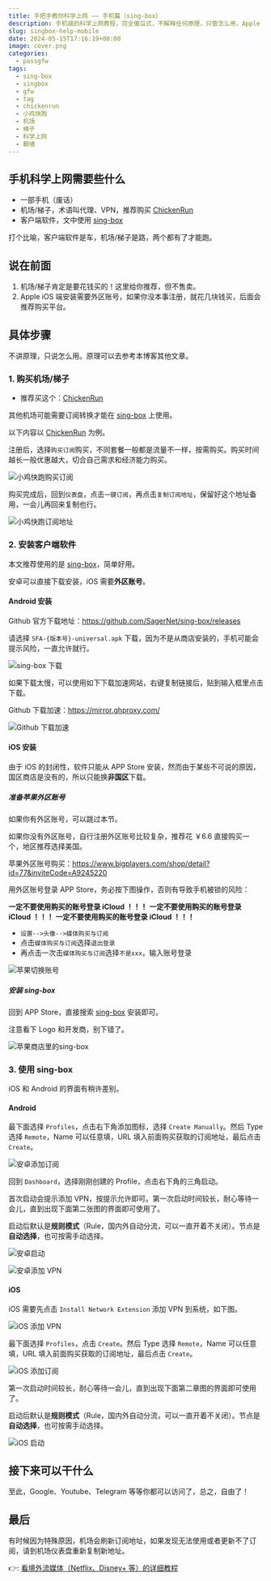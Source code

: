 ```yaml
---
title: 手把手教你科学上网 —— 手机篇（sing-box）
description: 手机端的科学上网教程，完全傻瓜式，不解释任何原理，只管怎么用，Apple & Android 通用，无需付费购买软件。
slug: singbox-help-mobile
date: 2024-05-15T17:16:19+08:00
image: cover.png
categories:
  - passgfw
tags:
  - sing-box
  - singbox
  - gfw
  - tag
  - chickenrun
  - 小鸡快跑
  - 机场
  - 梯子
  - 科学上网
  - 翻墙
---
```


## 手机科学上网需要些什么

- 一部手机（废话）
- 机场/梯子，术语叫代理、VPN，推荐购买 [ChickenRun](https://cc01.xiaojikp.pro/#/register?code=tqB3FCup)
- 客户端软件，文中使用 [sing-box](https://github.com/SagerNet/sing-box)

打个比喻，客户端软件是车，机场/梯子是路，两个都有了才能跑。

## 说在前面

1. 机场/梯子肯定是要花钱买的！这里给你推荐，但不售卖。
2. Apple iOS 端安装需要外区账号，如果你没本事注册，就花几块钱买，后面会推荐购买平台。

## 具体步骤

不讲原理，只说怎么用。原理可以去参考本博客其他文章。

### 1. 购买机场/梯子

- 推荐买这个：[ChickenRun](https://cc01.xiaojikp.pro/#/register?code=tqB3FCup)

其他机场可能需要订阅转换才能在 [sing-box](https://github.com/SagerNet/sing-box) 上使用。

以下内容以 [ChickenRun](https://cc01.xiaojikp.pro/#/register?code=tqB3FCup) 为例。

注册后，选择`购买订阅`购买，不同套餐一般都是流量不一样，按需购买。购买时间越长一般优惠越大，切合自己需求和经济能力购买。

![小鸡快跑购买订阅](chickenrun-1.jpg)

购买完成后，回到`仪表盘`，点击`一键订阅`，再点击`复制订阅地址`，保留好这个地址备用，一会儿再回来复制也行。

![小鸡快跑订阅地址](chickenrun-2.jpg)

### 2. 安装客户端软件

本文推荐使用的是 [sing-box](https://github.com/SagerNet/sing-box)，简单好用。

安卓可以直接下载安装，iOS 需要**外区账号**。

#### Android 安装

Github 官方下载地址：<https://github.com/SagerNet/sing-box/releases>

请选择 `SFA-{版本号}-universal.apk` 下载，因为不是从商店安装的，手机可能会提示风险，一直允许就行。

![sing-box 下载](singbox-dl.jpg)

如果下载太慢，可以使用如下下载加速网站，右键复制链接后，贴到输入框里点击下载。

Github 下载加速：<https://mirror.ghproxy.com/>

![Github 下载加速](ghproxy.jpg)

#### iOS 安装

由于 iOS 的封闭性，软件只能从 APP Store 安装，然而由于某些不可说的原因，国区商店是没有的，所以只能换**非国区**下载。

##### 准备苹果外区账号

如果你有外区账号，可以跳过本节。

如果你没有外区账号，自行注册外区账号比较复杂，推荐花 ￥6.6 直接购买一个，地区推荐选择美国。

苹果外区账号购买：<https://www.bigplayers.com/shop/detail?id=77&inviteCode=A9245220>

用外区账号登录 APP Store，务必按下图操作，否则有导致手机被锁的风险：

**一定不要使用购买的账号登录 iCloud ！！！**
**一定不要使用购买的账号登录 iCloud ！！！**
**一定不要使用购买的账号登录 iCloud ！！！**

- `设置-->头像-->媒体购买与订阅`
- 点击`媒体购买与订阅`选择`退出登录`
- 再点击一次击`媒体购买与订阅`选择`不是xxx`，输入账号登录

![苹果切换账号](apple.jpg)

##### 安装 sing-box

回到 APP Store，直接搜索 [sing-box](https://apps.apple.com/us/app/sing-box/id6451272673) 安装即可。

注意看下 Logo 和开发商，别下错了。

![苹果商店里的sing-box](singbox-app-store.jpg)

### 3. 使用 sing-box

iOS 和 Android 的界面有稍许差别。

#### Android

最下面选择 `Profiles`，点击右下角添加图标，选择 `Create Manually`。然后 Type 选择 `Remote`，Name 可以任意填，URL 填入前面购买获取的订阅地址，最后点击 `Create`。

![安卓添加订阅](singbox-android-2.jpg)

回到 `Dashboard`，选择刚刚创建的 Profile，点击右下角的三角启动。

首次启动会提示添加 VPN，按提示允许即可。第一次启动时间较长，耐心等待一会儿，直到出现下面第二张图的界面即可使用了。

启动后默认是**规则模式**（Rule，国内外自动分流，可以一直开着不关闭）。节点是**自动选择**，也可按需手动选择。

![安卓启动](singbox-android-3.jpg)

![安卓添加 VPN](singbox-android-1.jpg)

#### iOS

iOS 需要先点击 `Install Network Extension` 添加 VPN 到系统，如下图。

![iOS 添加 VPN](singbox-ios-1.jpg)

最下面选择 `Profiles`，点击 `Create`。然后 Type 选择 `Remote`，Name 可以任意填，URL 填入前面购买获取的订阅地址，最后点击 `Create`。

![iOS 添加订阅](singbox-ios-2.jpg)

第一次启动时间较长，耐心等待一会儿，直到出现下面第二章图的界面即可使用了。

启动后默认是**规则模式**（Rule，国内外自动分流，可以一直开着不关闭）。节点是**自动选择**，也可按需手动选择。

![iOS 启动](singbox-ios-3.jpg)

## 接下来可以干什么

至此，Google、Youtube、Telegram 等等你都可以访问了，总之，自由了！

## 最后

有时候因为特殊原因，机场会刷新订阅地址，如果发现无法使用或者更新不了订阅，请到机场仪表盘重新复制新地址。

👉: [看境外流媒体（Netflix、Disney+ 等）的详细教程](/p/netflix-help/)
